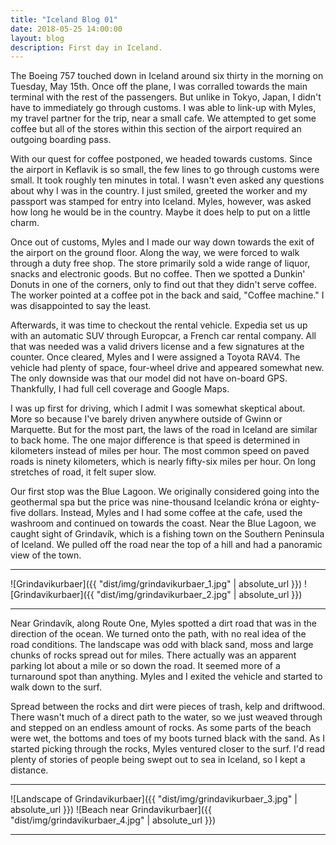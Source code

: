 ```yaml
---
title: "Iceland Blog 01"
date: 2018-05-25 14:00:00
layout: blog
description: First day in Iceland.
---
```


The Boeing 757 touched down in Iceland around six thirty in the morning on Tuesday, May 15th. Once off the plane, I was corralled towards the main terminal with the rest of the passengers. But unlike in Tokyo, Japan, I didn't have to immediately go through customs. I was able to link-up with Myles, my travel partner for the trip, near a small cafe. We attempted to get some coffee but all of the stores within this section of the airport required an outgoing boarding pass.

With our quest for coffee postponed, we headed towards customs. Since the airport in Keflavik is so small, the few lines to go through customs were small. It took roughly ten minutes in total. I wasn't even asked any questions about why I was in the country. I just smiled, greeted the worker and my passport was stamped for entry into Iceland. Myles, however, was asked how long he would be in the country. Maybe it does help to put on a little charm.

Once out of customs, Myles and I made our way down towards the exit of the airport on the ground floor. Along the way, we were forced to walk through a duty free shop. The store primarily sold a wide range of liquor, snacks and electronic goods. But no coffee. Then we spotted a Dunkin' Donuts in one of the corners, only to find out that they didn't serve coffee. The worker pointed at a coffee pot in the back and said, "Coffee machine." I was disappointed to say the least.

Afterwards, it was time to checkout the rental vehicle. Expedia set us up with an automatic SUV through Europcar, a French car rental company. All that was needed was a valid drivers license and a few signatures at the counter. Once cleared, Myles and I were assigned a Toyota RAV4. The vehicle had plenty of space, four-wheel drive and appeared somewhat new. The only downside was that our model did not have on-board GPS. Thankfully, I had full cell coverage and Google Maps.

I was up first for driving, which I admit I was somewhat skeptical about. More so because I've barely driven anywhere outside of Gwinn or Marquette. But for the most part, the laws of the road in Iceland are similar to back home. The one major difference is that speed is determined in kilometers instead of miles per hour. The most common speed on paved roads is ninety kilometers, which is nearly fifty-six miles per hour. On long stretches of road, it felt super slow.

Our first stop was the Blue Lagoon. We originally considered going into the geothermal spa but the price was nine-thousand Icelandic króna or eighty-five dollars. Instead, Myles and I had some coffee at the cafe, used the washroom and continued on towards the coast. Near the Blue Lagoon, we caught sight of Grindavík, which is a fishing town on the Southern Peninsula of Iceland. We pulled off the road near the top of a hill and had a panoramic view of the town.

---

![Grindavikurbaer]({{ "dist/img/grindavikurbaer_1.jpg" | absolute_url }})
![Grindavikurbaer]({{ "dist/img/grindavikurbaer_2.jpg" | absolute_url }})

---

Near Grindavík, along Route One, Myles spotted a dirt road that was in the direction of the ocean. We turned onto the path, with no real idea of the road conditions. The landscape was odd with black sand, moss and large chunks of rocks spread out for miles. There actually was an apparent parking lot about a mile or so down the road. It seemed more of a turnaround spot than anything. Myles and I exited the vehicle and started to walk down to the surf.

Spread between the rocks and dirt were pieces of trash, kelp and driftwood. There wasn't much of a direct path to the water, so we just weaved through and stepped on an endless amount of rocks. As some parts of the beach were wet, the bottoms and toes of my boots turned black with the sand. As I started picking through the rocks, Myles ventured closer to the surf. I'd read plenty of stories of people being swept out to sea in Iceland, so I kept a distance.

---

![Landscape of Grindavikurbaer]({{ "dist/img/grindavikurbaer_3.jpg" | absolute_url }})
![Beach near Grindavikurbaer]({{ "dist/img/grindavikurbaer_4.jpg" | absolute_url }})

---